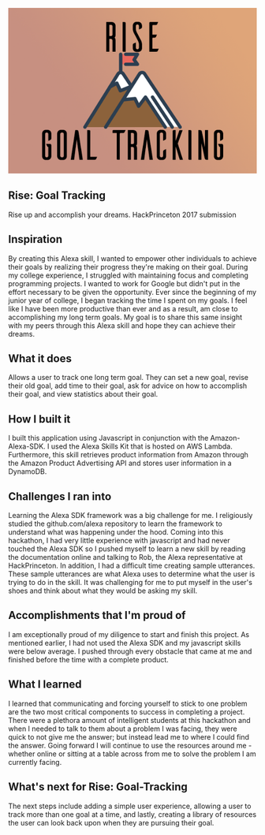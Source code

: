 ![Logo](RiseGoalTracking.png)

## Rise: Goal Tracking
Rise up and accomplish your dreams. 
HackPrinceton 2017 submission 

## Inspiration

By creating this Alexa skill, I wanted to empower other individuals to achieve their goals by realizing their progress they're making on their goal. During my college experience, I struggled with maintaining focus and completing programming projects. I wanted to work for Google but didn't put in the effort necessary to be given the opportunity. Ever since the beginning of my junior year of college, I began tracking the time I spent on my goals. I feel like I have been more productive than ever and as a result, am close to accomplishing my long term goals. My goal is to share this same insight with my peers through this Alexa skill and hope they can achieve their dreams.

## What it does

Allows a user to track one long term goal. They can set a new goal, revise their old goal, add time to their goal, ask for advice on how to accomplish their goal, and view statistics about their goal. 

## How I built it

I built this application using Javascript in conjunction with the Amazon-Alexa-SDK. I used the Alexa Skills Kit that is hosted on AWS Lambda. Furthermore, this skill retrieves product information from Amazon through the Amazon Product Advertising API and stores user information in a DynamoDB.

## Challenges I ran into

Learning the Alexa SDK framework was a big challenge for me. I religiously studied the github.com/alexa repository to learn the framework to understand what was happening under the hood. Coming into this hackathon, I had very little experience with javascript and had never touched the Alexa SDK so I pushed myself to learn a new skill by reading the documentation online and talking to Rob, the Alexa representative at HackPrinceton. In addition, I had a difficult time creating sample utterances. These sample utterances are what Alexa uses to determine what the user is trying to do in the skill. It was challenging for me to put myself in the user's shoes and think about what they would be asking my skill.

## Accomplishments that I'm proud of

I am exceptionally proud of my diligence to start and finish this project. As mentioned earlier, I had not used the Alexa SDK and my javascript skills were below average. I pushed through every obstacle that came at me and finished before the time with a complete product. 

## What I learned

I learned that communicating and forcing yourself to stick to one problem are the two most critical components to success in completing a project. There were a plethora amount of intelligent students at this hackathon and when I needed to talk to them about a problem I was facing, they were quick to not give me the answer; but instead lead me to where I could find the answer. Going forward I will continue to use the resources around me - whether online or sitting at a table across from me to solve the problem I am currently facing.

## What's next for Rise: Goal-Tracking

The next steps include adding a simple user experience, allowing a user to track more than one goal at a time, and lastly, creating a library of resources the user can look back upon when they are pursuing their goal. 
